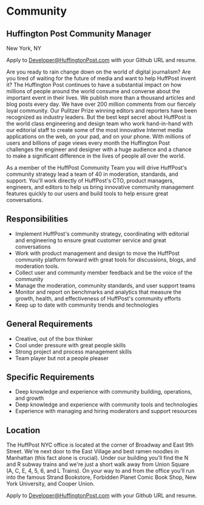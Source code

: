 Community
=========
Huffington Post Community Manager
---------------------------------
New York, NY

Apply to Developer@HuffingtonPost.com with your Github URL and resume.

Are you ready to rain change down on the world of digital journalism? Are you tired of waiting for the future of media and want to help HuffPost invent it? The Huffington Post continues to have a substantial impact on how millions of people around the world consume and converse about the important event in their lives. We publish more than a thousand articles and blog posts every day. We have over 200 million comments from our fiercely loyal community. Our Pulitzer Prize winning editors and reporters have been recognized as industry leaders. But the best kept secret about HuffPost is the world class engineering and design team who work hand-in-hand with our editorial staff to create some of the most innovative Internet media applications on the web, on your pad, and on your phone. With millions of users and billions of page views every month the Huffington Post challenges the engineer and designer with a huge audience and a chance to make a significant difference in the lives of people all over the world.

As a member of the HuffPost Community Team you will drive HuffPost's community strategy lead a team of 40 in moderation, standards, and support. You'll work directly of HuffPost's CTO, product managers, engineers, and editors to help us bring innovative community management features quickly to our users and build tools to help ensure great conversations.

Responsibilities
----------------
* Implement HuffPost's community strategy, coordinating with editorial and engineering to ensure great customer service and great conversations
* Work with product management and design to move the HuffPost community platform forward with great tools for discussions, blogs, and moderation tools.
* Collect user and community member feedback and be the voice of the community
* Manage the moderation, community standards, and user support teams
* Monitor and report on benchmarks and analytics that measure the growth, health, and effectiveness of HuffPost's community efforts
* Keep up to date with community trends and technologies

General Requirements
--------------------
* Creative, out of the box thinker
* Cool under pressure with great people skills
* Strong project and process management skills
* Team player but not a people pleaser

Specific Requirements
---------------------
* Deep knowledge and experience with community building, operations, and growth
* Deep knowledge and experience with community tools and technologies 
* Experience with managing and hiring moderators and support resources

Location
--------
The HuffPost NYC office is located at the corner of Broadway and East 9th Street. We're next door to the East Village and best ramen noodles in Manhattan (this fact alone is crucial). Under our building you'll find the N and R subway trains and we're just a short walk away from Union Square (A, C, E, 4, 5, 6, and L Trains). On your way to and from the office you'll run into the famous Strand Bookstore, Forbidden Planet Comic Book Shop, New York University, and Cooper Union.

Apply to Developer@HuffingtonPost.com with your Github URL and resume.
